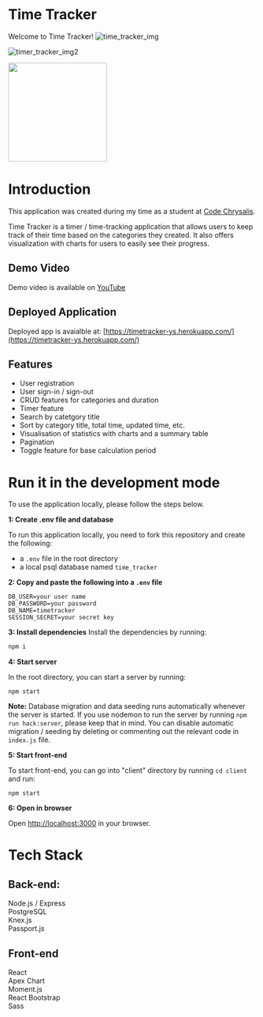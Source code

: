 # Time Tracker

Welcome to Time Tracker!
![time_tracker_img](https://user-images.githubusercontent.com/72680138/179129719-3f709c9c-54da-49c3-8470-5ae348de4d86.png)

![timer_tracker_img2](https://user-images.githubusercontent.com/72680138/179129978-b96f32ec-4054-43e1-8d79-21c93d3da4c1.png)

<img src="https://user-images.githubusercontent.com/72680138/179130230-0317829b-e2f6-4f6a-8de7-4f582da752cc.png" width="200">

# Introduction

This application was created during my time as a student at [Code Chrysalis](https://www.codechrysalis.io/ "Code Chrysalis Website").

Time Tracker is a timer / time-tracking application that allows users to keep track of their time based on the categories they created. It also offers visualization with charts for users to easily see their progress.

## Demo Video

Demo video is available on [YouTube](https://www.youtube.com/watch?v=72FbO49y2eQ)

## Deployed Application

Deployed app is avaialble at: [https://timetracker-ys.herokuapp.com/](https://timetracker-ys.herokuapp.com/)

## Features

- User registration
- User sign-in / sign-out
- CRUD features for categories and duration
- Timer feature
- Search by catetgory title
- Sort by category title, total time, updated time, etc.
- Visualisation of statistics with charts and a summary table
- Pagination
- Toggle feature for base calculation period

# Run it in the development mode

To use the application locally, please follow the steps below.

**1: Create .env file and database**

To run this application locally, you need to fork this repository and create the following:

- a `.env` file in the root directory
- a local psql database named `time_tracker`

**2: Copy and paste the following into a `.env` file**

```
DB_USER=your user name
DB_PASSWORD=your password
DB_NAME=timetracker
SESSION_SECRET=your secret key
```

**3: Install dependencies**
Install the dependencies by running:

```jsx
npm i
```

**4: Start server**

In the root directory, you can start a server by running:

`npm start`

**Note:** Database migration and data seeding runs automatically whenever the server is started. If you use nodemon to run the server by running `npm run hack:server`, please keep that in mind.
You can disable automatic migration / seeding by deleting or commenting out the relevant code in `index.js` file.

**5: Start front-end**

To start front-end, you can go into "client" directory by running `cd client` and run:

`npm start`

**6: Open in browser**

Open [http://localhost:3000](http://localhost:3000) in your browser.

# Tech Stack

## Back-end:

Node.js / Express\
PostgreSQL\
Knex.js\
Passport.js

## Front-end

React\
Apex Chart\
Moment.js\
React Bootstrap\
Sass
